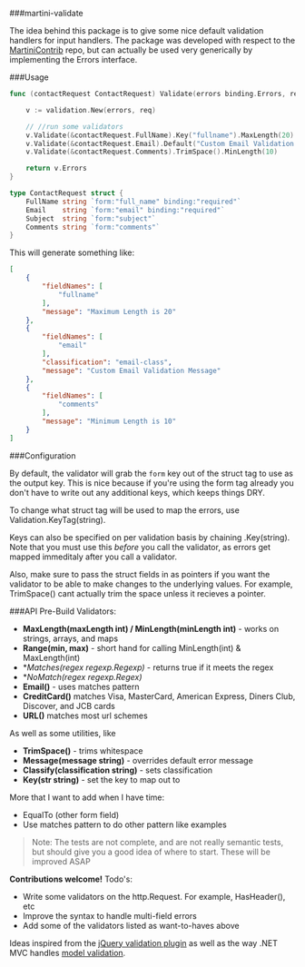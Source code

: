 ###martini-validate

The idea behind this package is to give some nice default validation handlers for input handlers.  The package was developed with respect to the [MartiniContrib](https://github.com/martini-contrib/binding) repo, but can actually be used very generically by implementing the Errors interface.

###Usage

```go
func (contactRequest ContactRequest) Validate(errors binding.Errors, req *http.Request) binding.Errors {

	v := validation.New(errors, req)

	// //run some validators
	v.Validate(&contactRequest.FullName).Key("fullname").MaxLength(20)
	v.Validate(&contactRequest.Email).Default("Custom Email Validation Message").Classify("email-class").Email()
	v.Validate(&contactRequest.Comments).TrimSpace().MinLength(10)

	return v.Errors
}

type ContactRequest struct {
	FullName string `form:"full_name" binding:"required"`
	Email    string `form:"email" binding:"required"`
	Subject  string `form:"subject"`
	Comments string `form:"comments"`
}
```

This will generate something like:
```json
[
    {
        "fieldNames": [
            "fullname"
        ],
        "message": "Maximum Length is 20"
    },
    {
        "fieldNames": [
            "email"
        ],
        "classification": "email-class",
        "message": "Custom Email Validation Message"
    },
    {
        "fieldNames": [
            "comments"
        ],
        "message": "Minimum Length is 10"
    }
]
```

###Configuration

By default, the validator will grab the `form` key out of the struct tag to use as the output key.  This is nice because if you're using the form tag already you don't have to write out any additional keys, which keeps things DRY.

To change what struct tag will be used to map the errors, use Validation.KeyTag(string).

Keys can also be specified on per validation basis by chaining .Key(string).  Note that you must use this *before* you call the validator, as errors get mapped immeditaly after you call a validator. 

Also, make sure to pass the struct fields in as pointers if you want the validator to be able to make changes to the underlying values.  For example, TrimSpace() cant actually trim the space unless it recieves a pointer.

###API
Pre-Build Validators:

-  **MaxLength(maxLength int) / MinLength(minLength int)** - works on strings, arrays, and maps
-  **Range(min, max)** - short hand for calling MinLength(int) & MaxLength(int)
-  **Matches(regex *regexp.Regexp)** - returns true if it meets the regex
-  **NoMatch(regex *regexp.Regex)** 
-  **Email()** - uses matches pattern
-  **CreditCard()** matches Visa, MasterCard, American Express, Diners Club, Discover, and JCB cards
-  **URL()** matches most url schemes

As well as some utilities, like

-   **TrimSpace()** - trims whitespace
-   **Message(message string)** - overrides default error message
-   **Classify(classification string)** - sets classification
-   **Key(str string)** - set the key to map out to

More that I want to add when I have time:

-  EqualTo (other form field)
-  Use matches pattern to do other pattern like examples



>Note: The tests are not complete, and are not really semantic tests, but should give you a good idea of where to start.  These will be improved ASAP

**Contributions welcome!**
Todo's:

- Write some validators on the http.Request.  For example, HasHeader(), etc
- Improve the syntax to handle multi-field errors
- Add some of the validators listed as want-to-haves above

Ideas inspired from the [jQuery validation plugin](http://jqueryvalidation.org/documentation/) as well as the way .NET MVC handles [model validation](http://www.asp.net/mvc/tutorials/mvc-4/getting-started-with-aspnet-mvc4/adding-validation-to-the-model).

